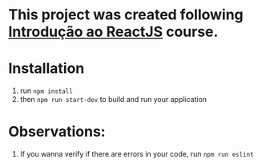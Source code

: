 # This project was created following [Introdução ao ReactJS](https://web.digitalinnovation.one/course/introducao-ao-reactjs/learning/01818f0a-18b2-4023-a555-57ebefba56af/) course.

# Installation
1. run `npm install`
2. then `npm run start-dev` to build and run your application


# Observations:
1. If you wanna verify if there are errors in your code, run `npm run eslint`